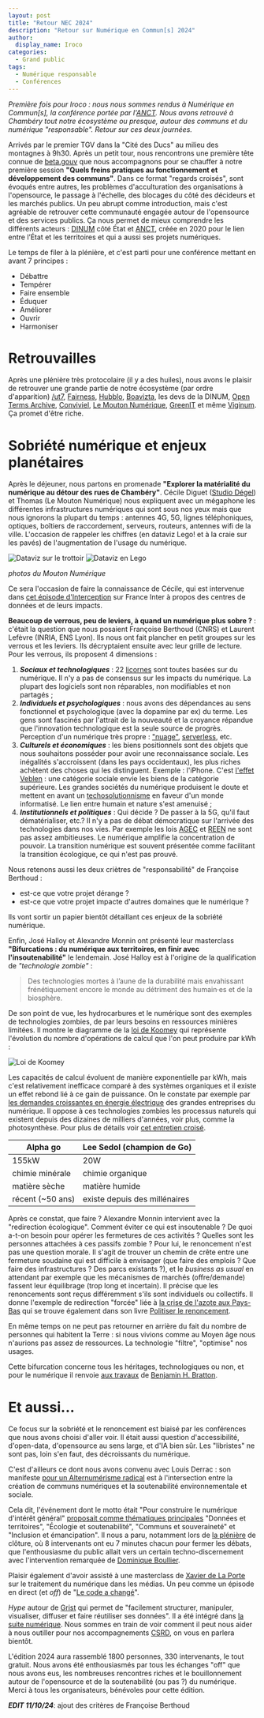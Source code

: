 ```yaml
---
layout: post
title: "Retour NEC 2024"
description: "Retour sur Numérique en Commun[s] 2024"
author:
  display_name: Iroco
categories:
  - Grand public
tags:
  - Numérique responsable
  - Conférences
---
```


_Première fois pour Iroco : nous nous sommes rendus à Numérique en Commun[s], la conférence portée par l'[ANCT](https://agence-cohesion-territoires.gouv.fr/). Nous avons retrouvé à Chambéry tout notre écosystème ou presque, autour des communs et du numérique "responsable". Retour sur ces deux journées._

Arrivés par le premier TGV dans la "Cité des Ducs" au milieu des montagnes à 9h30. Après un petit tour, nous rencontrons une première tête connue de [beta.gouv](https://beta.gouv.fr/) que nous accompagnons pour se chauffer à notre première session **"Quels freins pratiques au fonctionnement et développement des communs"**. Dans ce format "regards croisés", sont évoqués entre autres, les problèmes d'acculturation des organisations à l'opensource, le passage à l'échelle, des blocages du côté des décideurs et les marchés publics. Un peu abrupt comme introduction, mais c'est agréable de retrouver cette communauté engagée autour de l'opensource et des services publics. Ça nous permet de mieux comprendre les différents acteurs : [DINUM](https://www.numerique.gouv.fr/dinum/) côté État et [ANCT](https://agence-cohesion-territoires.gouv.fr/), créée en 2020 pour le lien entre l’État et les territoires et qui a aussi ses projets numériques.

Le temps de filer à la plénière, et c'est parti pour une conférence mettant en avant 7 principes&nbsp;:

* Débattre
* Tempérer
* Faire ensemble
* Éduquer
* Améliorer
* Ouvrir
* Harmoniser

# Retrouvailles

Après une plénière très protocolaire (il y a des huiles), nous avons le plaisir de retrouver une grande partie de notre écosystème (par ordre d'apparition) [/ut7](https://ut7.fr/), [Fairness](https://fairness.coop), [Hubblo](https://hubblo.org/), [Boavizta](https://boavizta.org/), les devs de la DINUM, [Open Terms Archive](https://opentermsarchive.org), [Conviviel](https://www.conviviel.org/), [Le Mouton Numérique](https://mouton-numerique.org/), [GreenIT](https://www.greenit.fr/) et même [Viginum](https://www.sgdsn.gouv.fr/notre-organisation/composantes/service-de-vigilance-et-protection-contre-les-ingerences-numeriques). Ça promet d'être riche.

# Sobriété numérique et enjeux planétaires

Après le déjeuner, nous partons en promenade **"Explorer la matérialité du numérique au détour des rues de Chambéry"**. Cécile Diguet ([Studio Dégel](https://studiodegel.com/)) et Thomas (Le Mouton Numérique) nous expliquent avec un mégaphone les différentes infrastructures numériques qui sont sous nos yeux mais que nous ignorons la plupart du temps : antennes 4G, 5G, lignes téléphoniques, optiques, boîtiers de raccordement, serveurs, routeurs, antennes wifi de la ville. L'occasion de rappeler les chiffres (en dataviz Lego! et à la craie sur les pavés) de l'augmentation de l'usage du numérique.

![Dataviz sur le trottoir](/images/nec2024/trottoir.png)
![Dataviz en Lego](/images/nec2024/lego.png)

*photos du Mouton Numérique*

Ce sera l'occasion de faire la connaissance de Cécile, qui est intervenue dans [cet épisode d'Interception](https://www.radiofrance.fr/franceinter/podcasts/interception/interception-du-dimanche-22-septembre-2024-8847789) sur France Inter à propos des centres de données et de leurs impacts.

**Beaucoup de verrous, peu de leviers, à quand un numérique plus sobre ?** : c'était la question que nous posaient Françoise Berthoud (CNRS) et Laurent Lefèvre (INRIA, ENS Lyon). Ils nous ont fait plancher en petit groupes sur les verrous et les leviers. Ils décryptaient ensuite avec leur grille de lecture. Pour les verrous, ils proposent 4 dimensions :

1. ***Sociaux et technologiques*** : 22 [licornes](https://fr.wikipedia.org/wiki/Licorne_(%C3%A9conomie)) sont toutes basées sur du numérique. Il n'y a pas de consensus sur les impacts du numérique. La plupart des logiciels sont non réparables, non modifiables et non partagés ;
2. ***Individuels et psychologiques*** : nous avons des dépendances au sens fonctionnel et psychologique (avec la dopamine par ex) du terme. Les gens sont fascinés par l'attrait de la nouveauté et la croyance répandue que l'innovation technologique est la seule source de progrès. Perception d'un numérique très propre : ["nuage"](https://fr.wikipedia.org/wiki/Cloud_computing), [serverless](https://fr.wikipedia.org/wiki/Informatique_sans_serveur), etc.
3. ***Culturels et économiques*** : les biens positionnels sont des objets que nous souhaitons posséder pour avoir une reconnaissance sociale. Les inégalités s'accroissent (dans les pays occidentaux), les plus riches achètent des choses qui les distinguent. Exemple : l'iPhone. C'est [l'effet Veblen](https://fr.wikipedia.org/wiki/Effet_Veblen) : une catégorie sociale envie les biens de la catégorie supérieure. Les grandes sociétés du numérique produisent le doute et mettent en avant un [techosolutionnisme](https://fr.wikipedia.org/wiki/Technosolutionnisme) en faveur d'un monde informatisé. Le lien entre humain et nature s'est amenuisé ;
4. ***Institutionnels et politiques*** : Qui décide ? De passer à la 5G, qu'il faut dématérialiser, etc.? Il n'y a pas de débat démocratique sur l'arrivée des technologies dans nos vies. Par exemple les lois [AGEC](https://www.ecologie.gouv.fr/loi-anti-gaspillage-economie-circulaire) et [REEN](https://ecoresponsable.numerique.gouv.fr/r%C3%A9glementations/) ne sont pas assez ambitieuses. Le numérique amplifie la concentration de pouvoir. La transition numérique est souvent présentée comme facilitant la transition écologique, ce qui n'est pas prouvé.

Nous retenons aussi les deux criètres de "responsabilité" de Françoise Berthoud :

- est-ce que votre projet dérange ?
- est-ce que votre projet impacte d'autres domaines que le numérique ?

Ils vont sortir un papier bientôt détaillant ces enjeux de la sobriété numérique.

Enfin, José Halloy et Alexandre Monnin ont présenté leur masterclass **"Bifurcations : du numérique aux territoires, en finir avec l'insoutenabilité"** le lendemain. José Halloy est à l'origine de la qualification de *"technologie zombie"* :

> Des technologies mortes à l’aune de la durabilité mais envahissant frénétiquement encore le monde au détriment des humain·es et de la biosphère.

De son point de vue, les hydrocarbures et le numérique sont des exemples de technologies zombies, de par leurs besoins en ressources minières limitées. Il montre le diagramme de la [loi de Koomey](https://fr.wikipedia.org/wiki/Loi_de_Koomey) qui représente l'évolution du nombre d'opérations de calcul que l'on peut produire par kWh :

![Loi de Koomey](/images/nec2024/Koomeys_law_graph.jpg)

Les capacités de calcul évoluent de manière exponentielle par kWh, mais c'est relativement inefficace comparé à des systèmes organiques et il existe un effet rebond lié à ce gain de puissance. On le constate par exemple par [les demandes croissantes en énergie électrique](https://www.bloomberg.com./graphics/2024-ai-data-centers-power-grids/?srnd=undefined) des grandes entreprises du numérique. Il oppose à ces technologies zombies les processus naturels qui existent depuis des dizaines de milliers d'années, voir plus, comme la photosynthèse. Pour plus de détails voir [cet entretien croisé](https://www.ritimo.org/Au-dela-du-low-tech-technologies-zombies-soutenabilite-et-inventions).

| Alpha go         | Lee Sedol (champion de Go)    |
|------------------|-------------------------------|
| 155kW            | 20W                           |
| chimie minérale  | chimie organique              |
| matière sèche    | matière humide                |
| récent (~50 ans) | existe depuis des millénaires |

Après ce constat, que faire ? Alexandre Monnin intervient avec la "redirection écologique". Comment éviter ce qui est insoutenable ? De quoi a-t-on besoin pour opérer les fermetures de ces activités ? Quelles sont les personnes attachées à ces passifs zombie ? Pour lui, le renoncement n'est pas une question morale. Il s'agit de trouver un chemin de crête entre une fermeture soudaine qui est difficile à envisager (que faire des emplois ? Que faire des infrastructures ? Des parcs existants ?), et le *business as usual* en attendant par exemple que les mécanismes de marchés (offre/demande) fassent leur équilibrage (trop long et incertain). Il précise que les renoncements sont reçus différemment s'ils sont individuels ou collectifs. Il donne l'exemple de redirection "forcée" liée à [la crise de l'azote aux Pays-Bas](https://www.youtube.com/watch?v=NMvi_gocBtA) qui se trouve également dans son livre [Politiser le renoncement](https://www.babelio.com/livres/Monnin-Politiser-le-renoncement/1490735).

En même temps on ne peut pas retourner en arrière du fait du nombre de personnes qui habitent la Terre : si nous vivions comme au Moyen âge nous n'aurions pas assez de ressources. La technologie "filtre", "optimise" nos usages.

Cette bifurcation concerne tous les héritages, technologiques ou non, et pour le numérique il renvoie [aux travaux](https://web.archive.org/web/20240912013507/https://thenewnormal.strelka.com/) de [Benjamin H. Bratton](https://en.wikipedia.org/wiki/Benjamin_H._Bratton).

# Et aussi...

Ce focus sur la sobriété et le renoncement est biaisé par les conférences que nous avons choisi d'aller voir. Il était aussi question d'accessibilité, d'open-data, d'opensource au sens large, et d'IA bien sûr. Les "libristes" ne sont pas, loin s'en faut, des décroissants du numérique.

C'est d'ailleurs ce dont nous avons convenu avec Louis Derrac : son manifeste [pour un Alternumérisme radical](https://louisderrac.com/alternumerisme-radical/) est à l'intersection entre la création de communs numériques et la soutenabilité environnementale et sociale.

Cela dit, l'événement dont le motto était "Pour construire le numérique d'intérêt général" [proposait comme thématiques principales](https://www.youtube.com/watch?v=2QU4rC8sg2U) "Données et territoires", "Écologie et soutenabilité", "Communs et souveraineté" et "Inclusion et émancipation". Il nous a paru, notamment lors de [la plénière](https://www.youtube.com/watch?v=232N7zhp2fQ) de clôture, où 8 intervenants ont eu 7 minutes chacun pour fermer les débats, que l'enthousiasme du public allait vers un certain techno-discernement avec l'intervention remarquée de [Dominique Boullier](https://fr.wikipedia.org/wiki/Dominique_Boullier).

Plaisir également d'avoir assisté à une masterclass de [Xavier de La Porte](https://fr.wikipedia.org/wiki/Xavier_de_La_Porte) sur le traitement du numérique dans les médias. Un peu comme un épisode en direct (et *off*) de "[Le code a changé](https://www.radiofrance.fr/franceinter/podcasts/le-code-a-change)".

*Hype* autour de [Grist](https://www.getgrist.com/) qui permet de "facilement structurer, manipuler, visualiser, diffuser et faire réutiliser ses données". Il a été intégré dans [la suite numérique](https://lasuite.numerique.gouv.fr/). Nous sommes en train de voir comment il peut nous aider à nous outiller pour nos accompagnements [CSRD](https://finance.ec.europa.eu/capital-markets-union-and-financial-markets/company-reporting-and-auditing/company-reporting/corporate-sustainability-reporting_en), on vous en parlera bientôt.

L'édition 2024 aura rassemblé 1800 personnes, 330 intervenants, le tout gratuit. Nous avons été enthousiasmés par tous les échanges "off" que nous avons eus, les nombreuses rencontres riches et le bouillonnement autour de l'opensource et de la soutenabilité (ou pas&nbsp;?) du numérique. Merci à tous les organisateurs, bénévoles pour cette édition.

***EDIT 11/10/24***: ajout des critères de Françoise Berthoud
